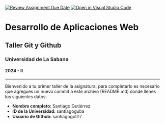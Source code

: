 [![Review Assignment Due Date](https://classroom.github.com/assets/deadline-readme-button-22041afd0340ce965d47ae6ef1cefeee28c7c493a6346c4f15d667ab976d596c.svg)](https://classroom.github.com/a/wK04TEZa)
[![Open in Visual Studio Code](https://classroom.github.com/assets/open-in-vscode-2e0aaae1b6195c2367325f4f02e2d04e9abb55f0b24a779b69b11b9e10269abc.svg)](https://classroom.github.com/online_ide?assignment_repo_id=15458568&assignment_repo_type=AssignmentRepo)
# Desarrollo de Aplicaciones Web
## Taller Git y Github
### Universidad de La Sabana
#### 2024 - II

---------------------------

Bienvenido a tu primer taller de la asignatura, para completarlo es necesario que agregues un nuevo commit a este archivo (README.md) donde llenes los siguientes datos:

- **Nombre completo:** Santiago Gutiérrez 
- **ID de la Universidad:** santiagoguba
- **Usuario de Github:** santiagoguti17
